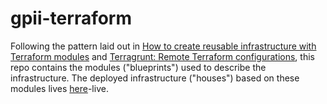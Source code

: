 # gpii-terraform

Following the pattern laid out in [How to create reusable infrastructure with Terraform modules](https://blog.gruntwork.io/how-to-create-reusable-infrastructure-with-terraform-modules) and [Terragrunt: Remote Terraform configurations](https://github.com/gruntwork-io/terragrunt#remote-terraform-configuration), this repo contains the modules ("blueprints") used to describe the infrastructure. The deployed infrastructure ("houses") based on these modules lives [here](https://github.com/mrtyler/gpii-terraform)-live.

